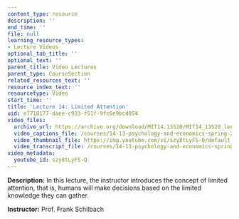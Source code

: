 ```yaml
---
content_type: resource
description: ''
end_time: ''
file: null
learning_resource_types:
- Lecture Videos
optional_tab_title: ''
optional_text: ''
parent_title: Video Lectures
parent_type: CourseSection
related_resources_text: ''
resource_index_text: ''
resourcetype: Video
start_time: ''
title: 'Lecture 14: Limited Attention'
uid: e7710177-daee-c933-f51f-9fc6e9bcd054
video_files:
  archive_url: https://archive.org/download/MIT14.13S20/MIT14_13S20_lec14_300k.mp4
  video_captions_file: /courses/14-13-psychology-and-economics-spring-2020/1eb9757879c65382949f9ec211542968_szy8tLyFS-Q.vtt
  video_thumbnail_file: https://img.youtube.com/vi/szy8tLyFS-Q/default.jpg
  video_transcript_file: /courses/14-13-psychology-and-economics-spring-2020/a6d4988ca662c41be027003a80843c59_szy8tLyFS-Q.pdf
video_metadata:
  youtube_id: szy8tLyFS-Q
---
```


**Description:** In this lecture, the instructor introduces the concept of limited attention, that is, humans will make decisions based on the limited knowledge they can gather.

**Instructor:** Prof. Frank Schilbach
